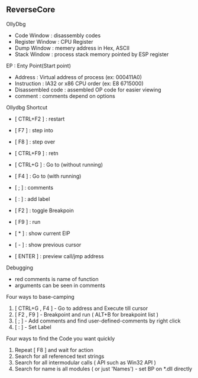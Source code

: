 ## ReverseCore

OllyDbg
- Code Window : disassembly codes
- Register Window : CPU Register
- Dump Window : memery address in Hex, ASCII
- Stack Window : process stack memory pointed by ESP register

EP : Enty Point(Start point)
- Address : Virtual address of process (ex: 000411A0)
- Instruction : IA32 or x86 CPU order (ex: E8 6715000)
- Disassembled code : assembled OP code for easier viewing
- comment : comments depend on options

Ollydbg Shortcut
- [ CTRL+F2 ] : restart
- [ F7 ] : step into
- [ F8 ] : step over
- [ CTRL+F9 ] : retn


- [ CTRL+G ] : Go to (without running)
- [ F4 ] : Go to (with running)
- [ ;  ] : comments
- [ : ] : add label
- [ F2 ] : toggle Breakpoin
- [ F9 ] : run
- [ \* ] : show current EIP
- [ \- ] : show previous cursor
- [ ENTER ] : preview call/jmp address

Debugging
- red comments is name of function
- arguments can be seen in comments

Four ways to base-camping
1. [ CTRL+G , F4 ] - Go to address and Execute till cursor
2. [ F2 , F9 ] - Breakpoint and run ( ALT+B for breakpoint list )
3. [ ; ] - Add comments and find user-defined-comments by right click
4. [ : ] - Set Label

Four ways to find the Code you want quickly
1. Repeat [ F8 ] and wait for action
2. Search for all referenced text strings
3. Search for all intermodular calls ( API such as Win32 API )
4. Search for name is all modules ( or just 'Names') - set BP on *.dll directly
